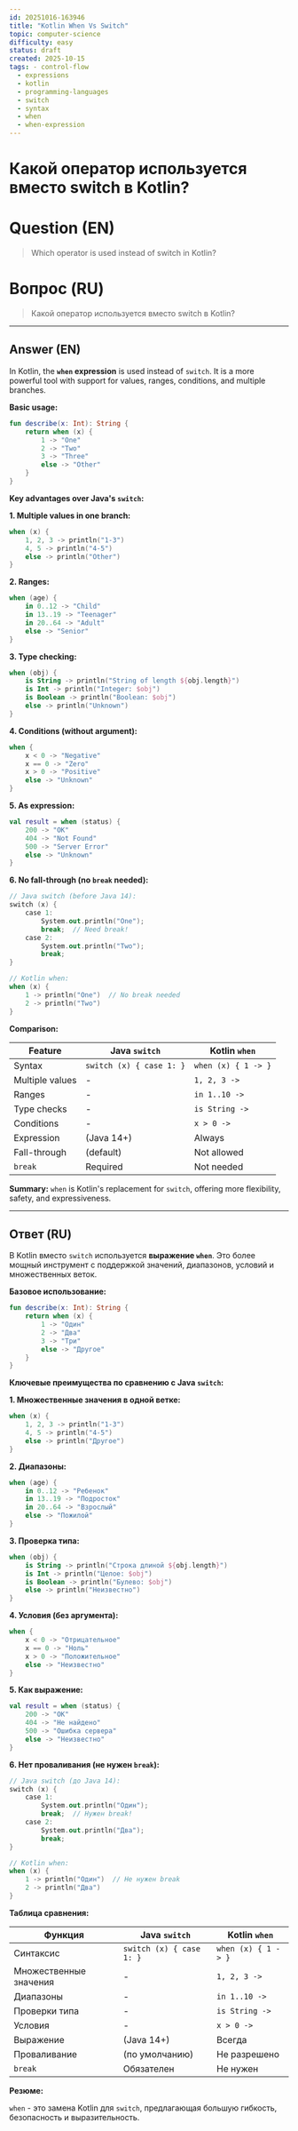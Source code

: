 ```yaml
---
id: 20251016-163946
title: "Kotlin When Vs Switch"
topic: computer-science
difficulty: easy
status: draft
created: 2025-10-15
tags: - control-flow
  - expressions
  - kotlin
  - programming-languages
  - switch
  - syntax
  - when
  - when-expression
---
```

# Какой оператор используется вместо switch в Kotlin?

# Question (EN)
> Which operator is used instead of switch in Kotlin?

# Вопрос (RU)
> Какой оператор используется вместо switch в Kotlin?

---

## Answer (EN)

In Kotlin, the **`when` expression** is used instead of `switch`. It is a more powerful tool with support for values, ranges, conditions, and multiple branches.

**Basic usage:**
```kotlin
fun describe(x: Int): String {
    return when (x) {
        1 -> "One"
        2 -> "Two"
        3 -> "Three"
        else -> "Other"
    }
}
```

**Key advantages over Java's `switch`:**

**1. Multiple values in one branch:**
```kotlin
when (x) {
    1, 2, 3 -> println("1-3")
    4, 5 -> println("4-5")
    else -> println("Other")
}
```

**2. Ranges:**
```kotlin
when (age) {
    in 0..12 -> "Child"
    in 13..19 -> "Teenager"
    in 20..64 -> "Adult"
    else -> "Senior"
}
```

**3. Type checking:**
```kotlin
when (obj) {
    is String -> println("String of length ${obj.length}")
    is Int -> println("Integer: $obj")
    is Boolean -> println("Boolean: $obj")
    else -> println("Unknown")
}
```

**4. Conditions (without argument):**
```kotlin
when {
    x < 0 -> "Negative"
    x == 0 -> "Zero"
    x > 0 -> "Positive"
    else -> "Unknown"
}
```

**5. As expression:**
```kotlin
val result = when (status) {
    200 -> "OK"
    404 -> "Not Found"
    500 -> "Server Error"
    else -> "Unknown"
}
```

**6. No fall-through (no `break` needed):**
```kotlin
// Java switch (before Java 14):
switch (x) {
    case 1:
        System.out.println("One");
        break;  // Need break!
    case 2:
        System.out.println("Two");
        break;
}

// Kotlin when:
when (x) {
    1 -> println("One")  // No break needed
    2 -> println("Two")
}
```

**Comparison:**

| Feature | Java `switch` | Kotlin `when` |
|---------|---------------|---------------|
| Syntax | `switch (x) { case 1: }` | `when (x) { 1 -> }` |
| Multiple values | - | `1, 2, 3 ->` |
| Ranges | - | `in 1..10 ->` |
| Type checks | - | `is String ->` |
| Conditions | - | `x > 0 ->` |
| Expression | (Java 14+) | Always |
| Fall-through | (default) | Not allowed |
| `break` | Required | Not needed |

**Summary:**
`when` is Kotlin's replacement for `switch`, offering more flexibility, safety, and expressiveness.

---

## Ответ (RU)

В Kotlin вместо `switch` используется **выражение `when`**. Это более мощный инструмент с поддержкой значений, диапазонов, условий и множественных веток.

**Базовое использование:**

```kotlin
fun describe(x: Int): String {
    return when (x) {
        1 -> "Один"
        2 -> "Два"
        3 -> "Три"
        else -> "Другое"
    }
}
```

**Ключевые преимущества по сравнению с Java `switch`:**

**1. Множественные значения в одной ветке:**

```kotlin
when (x) {
    1, 2, 3 -> println("1-3")
    4, 5 -> println("4-5")
    else -> println("Другое")
}
```

**2. Диапазоны:**

```kotlin
when (age) {
    in 0..12 -> "Ребенок"
    in 13..19 -> "Подросток"
    in 20..64 -> "Взрослый"
    else -> "Пожилой"
}
```

**3. Проверка типа:**

```kotlin
when (obj) {
    is String -> println("Строка длиной ${obj.length}")
    is Int -> println("Целое: $obj")
    is Boolean -> println("Булево: $obj")
    else -> println("Неизвестно")
}
```

**4. Условия (без аргумента):**

```kotlin
when {
    x < 0 -> "Отрицательное"
    x == 0 -> "Ноль"
    x > 0 -> "Положительное"
    else -> "Неизвестно"
}
```

**5. Как выражение:**

```kotlin
val result = when (status) {
    200 -> "OK"
    404 -> "Не найдено"
    500 -> "Ошибка сервера"
    else -> "Неизвестно"
}
```

**6. Нет проваливания (не нужен `break`):**

```kotlin
// Java switch (до Java 14):
switch (x) {
    case 1:
        System.out.println("Один");
        break;  // Нужен break!
    case 2:
        System.out.println("Два");
        break;
}

// Kotlin when:
when (x) {
    1 -> println("Один")  // Не нужен break
    2 -> println("Два")
}
```

**Таблица сравнения:**

| Функция | Java `switch` | Kotlin `when` |
|---------|---------------|---------------|
| Синтаксис | `switch (x) { case 1: }` | `when (x) { 1 -> }` |
| Множественные значения | - | `1, 2, 3 ->` |
| Диапазоны | - | `in 1..10 ->` |
| Проверки типа | - | `is String ->` |
| Условия | - | `x > 0 ->` |
| Выражение | (Java 14+) | Всегда |
| Проваливание | (по умолчанию) | Не разрешено |
| `break` | Обязателен | Не нужен |

**Резюме:**

`when` - это замена Kotlin для `switch`, предлагающая большую гибкость, безопасность и выразительность.

